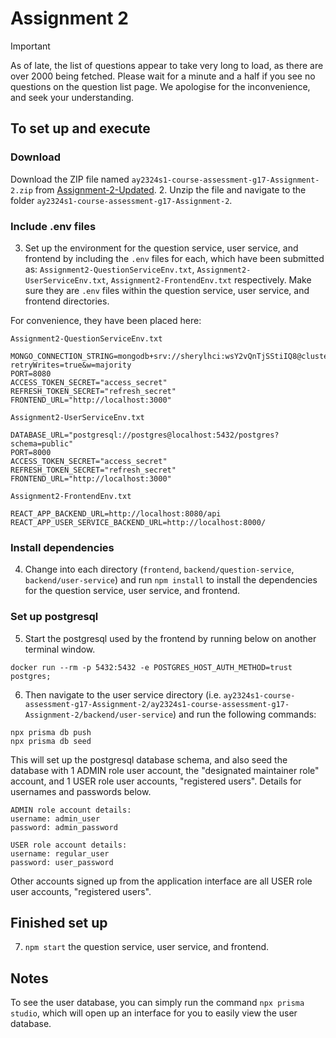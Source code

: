 # Assignment 2

> [!IMPORTANT] 
> As of late, the list of questions appear to take very long to load, as there are over 2000 being fetched. Please wait for a minute and a half if you see no questions on the question list page. We apologise for the inconvenience, and seek your understanding.

## To set up and execute

### Download
Download the ZIP file named `ay2324s1-course-assessment-g17-Assignment-2.zip` from [Assignment-2-Updated](https://github.com/CS3219-AY2324S1/ay2324s1-course-assessment-g17/releases/tag/Assignment-2-Updated).
2. Unzip the file and navigate to the folder `ay2324s1-course-assessment-g17-Assignment-2`.

### Include .env files
3. Set up the environment for the question service, user service, and frontend by including the `.env` files for each, which have been submitted as: 
`Assignment2-QuestionServiceEnv.txt`, 
`Assignment2-UserServiceEnv.txt`, 
`Assignment2-FrontendEnv.txt` respectively.
Make sure they are `.env` files within the question service, user service, and frontend directories.

For convenience, they have been placed here:

`Assignment2-QuestionServiceEnv.txt`
```
MONGO_CONNECTION_STRING=mongodb+srv://sherylhci:wsY2vQnTjSStiIQ8@cluster0.kxz8d7c.mongodb.net/peerprep_app?retryWrites=true&w=majority
PORT=8080
ACCESS_TOKEN_SECRET="access_secret"
REFRESH_TOKEN_SECRET="refresh_secret"
FRONTEND_URL="http://localhost:3000"
```

`Assignment2-UserServiceEnv.txt`
```
DATABASE_URL="postgresql://postgres@localhost:5432/postgres?schema=public"
PORT=8000
ACCESS_TOKEN_SECRET="access_secret"
REFRESH_TOKEN_SECRET="refresh_secret"
FRONTEND_URL="http://localhost:3000"
```

`Assignment2-FrontendEnv.txt`
```
REACT_APP_BACKEND_URL=http://localhost:8080/api
REACT_APP_USER_SERVICE_BACKEND_URL=http://localhost:8000/
```

### Install dependencies
4. Change into each directory (`frontend`, `backend/question-service`, `backend/user-service`) and run `npm install` to install the dependencies for the question service, user service, and frontend.

### Set up postgresql
5. Start the postgresql used by the frontend by running below on another terminal window. 

```
docker run --rm -p 5432:5432 -e POSTGRES_HOST_AUTH_METHOD=trust postgres;
```

6. Then navigate to the user service directory (i.e. `ay2324s1-course-assessment-g17-Assignment-2/ay2324s1-course-assessment-g17-Assignment-2/backend/user-service`) and run the following commands:

```
npx prisma db push
npx prisma db seed
```

This will set up the postgresql database schema, and also seed the database with 1 ADMIN role user account, the "designated maintainer role" account, and 1 USER role user accounts, "registered users". Details for usernames and passwords below.

```
ADMIN role account details:
username: admin_user
password: admin_password 

USER role account details:
username: regular_user
password: user_password
```

Other accounts signed up from the application interface are all USER role user accounts, "registered users". 

## Finished set up
7. `npm start` the question service, user service, and frontend.

## Notes
To see the user database, you can simply run the command `npx prisma studio`, which will open up an interface for you to easily view the user database.
